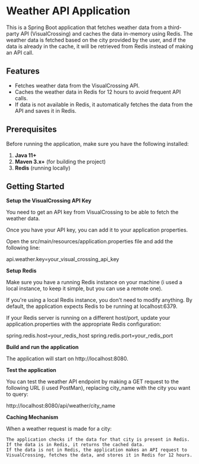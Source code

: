 # Weather API Application

This is a Spring Boot application that fetches weather data from a third-party API (VisualCrossing) and caches the data in-memory using Redis. The weather data is fetched based on the city provided by the user, and if the data is already in the cache, it will be retrieved from Redis instead of making an API call.

## Features

- Fetches weather data from the VisualCrossing API.
- Caches the weather data in Redis for 12 hours to avoid frequent API calls.
- If data is not available in Redis, it automatically fetches the data from the API and saves it in Redis.
  
## Prerequisites

Before running the application, make sure you have the following installed:

1. **Java 11+**
2. **Maven 3.x+** (for building the project)
3. **Redis** (running locally)

## Getting Started

**Setup the VisualCrossing API Key**

You need to get an API key from VisualCrossing to be able to fetch the weather data.

Once you have your API key, you can add it to your application properties.

Open the src/main/resources/application.properties file and add the following line:

api.weather.key=your_visual_crossing_api_key

**Setup Redis**

Make sure you have a running Redis instance on your machine (i used a local instance, to keep it simple, but you can use a remote one).

If you're using a local Redis instance, you don't need to modify anything. By default, the application expects Redis to be running at localhost:6379.

If your Redis server is running on a different host/port, update your application.properties with the appropriate Redis configuration:

spring.redis.host=your_redis_host
spring.redis.port=your_redis_port

**Build and run the application**

The application will start on http://localhost:8080.

**Test the application**

You can test the weather API endpoint by making a GET request to the following URL (i used PostMan), replacing city_name with the city you want to query:

http://localhost:8080/api/weather/city_name

**Caching Mechanism**

When a weather request is made for a city:

    The application checks if the data for that city is present in Redis.
    If the data is in Redis, it returns the cached data.
    If the data is not in Redis, the application makes an API request to VisualCrossing, fetches the data, and stores it in Redis for 12 hours.
